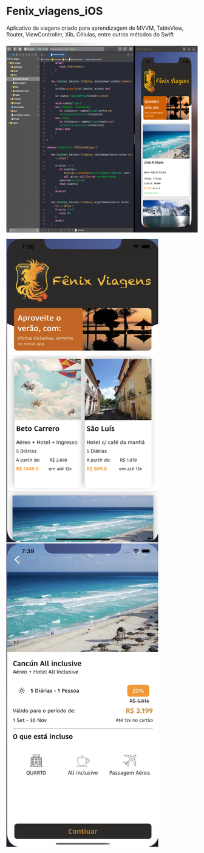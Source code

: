 # Fenix_viagens_iOS
Aplicativo de viagens criado para aprendizagem de MVVM, TableView, Router, ViewController, Xib, Células, entre outros métodos do Swift


<img src="https://github.com/jeff77araujo/Fenix_viagens_iOS/blob/main/projeto_fenix_viagens.png" height=500 width=1300 /> 

<img src="https://github.com/jeff77araujo/Fenix_viagens_iOS/blob/main/home_fenix_viagens.png" height=800 width=400 /> <img src="https://github.com/jeff77araujo/Fenix_viagens_iOS/blob/main/detalhes_fenix_viagens.png" height=800 width=400 /> 

